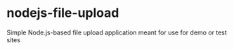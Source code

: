 # nodejs-file-upload
Simple Node.js-based file upload application meant for use for demo or test sites
